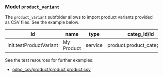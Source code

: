 ### Model `product_variant`

The `product_variant` subfolder allows to import product variants provided as CSV files. See the example below:

| id | name | type | categ_id/id | lst_price | standard_price |
| - | - | - | - | - | - |
| init.testProductVariant | My Product | service | product.product_category_all | 10 | 15 |

See the test resources for further examples:
- [odoo_csv/product/product.product.csv](../odoo_initializer/tests/resources/odoo_csv/product/product.product.csv)
